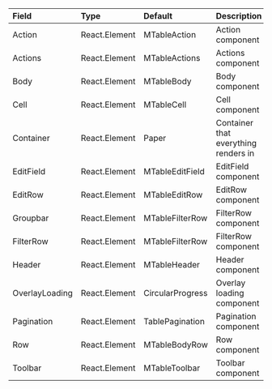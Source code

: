 | Field           | Type          | Default           | Description                                                                               |
|:----------------|:--------------|:------------------|:------------------------------------------------------------------------------------------|
| Action          | React.Element | MTableAction      | Action component                                                                          |
| Actions         | React.Element | MTableActions     | Actions component                                                                         |
| Body            | React.Element | MTableBody        | Body component                                                                            |
| Cell            | React.Element | MTableCell        | Cell component                                                                            |
| Container       | React.Element | Paper             | Container that everything renders in                                                      |
| EditField       | React.Element | MTableEditField   | EditField component                                                                       |
| EditRow         | React.Element | MTableEditRow     | EditRow component                                                                         |
| Groupbar        | React.Element | MTableFilterRow   | FilterRow component                                                                       |
| FilterRow       | React.Element | MTableFilterRow   | FilterRow component                                                                       |
| Header          | React.Element | MTableHeader      | Header component                                                                          |
| OverlayLoading  | React.Element | CircularProgress  | Overlay loading component                                                                 |
| Pagination      | React.Element | TablePagination   | Pagination component                                                                      |
| Row             | React.Element | MTableBodyRow     | Row component                                                                             |
| Toolbar         | React.Element | MTableToolbar     | Toolbar component                                                                         |